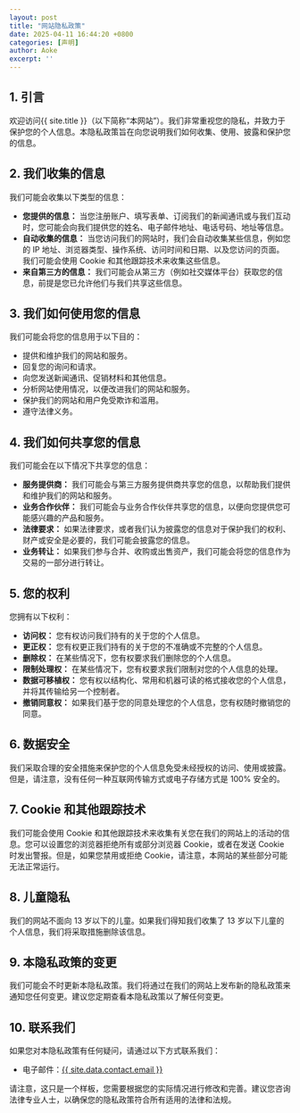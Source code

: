 ```yaml
---
layout: post
title: "网站隐私政策"
date: 2025-04-11 16:44:20 +0800
categories: [声明]
author: Aoke
excerpt: ''
---
```

## 1. 引言

欢迎访问{{ site.title }}（以下简称“本网站”）。我们非常重视您的隐私，并致力于保护您的个人信息。本隐私政策旨在向您说明我们如何收集、使用、披露和保护您的信息。

## 2. 我们收集的信息

我们可能会收集以下类型的信息：

* **您提供的信息：** 当您注册账户、填写表单、订阅我们的新闻通讯或与我们互动时，您可能会向我们提供您的姓名、电子邮件地址、电话号码、地址等信息。
* **自动收集的信息：** 当您访问我们的网站时，我们会自动收集某些信息，例如您的 IP 地址、浏览器类型、操作系统、访问时间和日期、以及您访问的页面。我们可能会使用 Cookie 和其他跟踪技术来收集这些信息。
* **来自第三方的信息：** 我们可能会从第三方（例如社交媒体平台）获取您的信息，前提是您已允许他们与我们共享这些信息。

## 3. 我们如何使用您的信息

我们可能会将您的信息用于以下目的：

* 提供和维护我们的网站和服务。
* 回复您的询问和请求。
* 向您发送新闻通讯、促销材料和其他信息。
* 分析网站使用情况，以便改进我们的网站和服务。
* 保护我们的网站和用户免受欺诈和滥用。
* 遵守法律义务。

## 4. 我们如何共享您的信息

我们可能会在以下情况下共享您的信息：

* **服务提供商：** 我们可能会与第三方服务提供商共享您的信息，以帮助我们提供和维护我们的网站和服务。
* **业务合作伙伴：** 我们可能会与业务合作伙伴共享您的信息，以便向您提供您可能感兴趣的产品和服务。
* **法律要求：** 如果法律要求，或者我们认为披露您的信息对于保护我们的权利、财产或安全是必要的，我们可能会披露您的信息。
* **业务转让：** 如果我们参与合并、收购或出售资产，我们可能会将您的信息作为交易的一部分进行转让。

## 5. 您的权利

您拥有以下权利：

* **访问权：** 您有权访问我们持有的关于您的个人信息。
* **更正权：** 您有权更正我们持有的关于您的不准确或不完整的个人信息。
* **删除权：** 在某些情况下，您有权要求我们删除您的个人信息。
* **限制处理权：** 在某些情况下，您有权要求我们限制对您的个人信息的处理。
* **数据可移植权：** 您有权以结构化、常用和机器可读的格式接收您的个人信息，并将其传输给另一个控制者。
* **撤销同意权：** 如果我们基于您的同意处理您的个人信息，您有权随时撤销您的同意。

## 6. 数据安全

我们采取合理的安全措施来保护您的个人信息免受未经授权的访问、使用或披露。但是，请注意，没有任何一种互联网传输方式或电子存储方式是 100% 安全的。

## 7. Cookie 和其他跟踪技术

我们可能会使用 Cookie 和其他跟踪技术来收集有关您在我们的网站上的活动的信息。您可以设置您的浏览器拒绝所有或部分浏览器 Cookie，或者在发送 Cookie 时发出警报。但是，如果您禁用或拒绝 Cookie，请注意，本网站的某些部分可能无法正常运行。

## 8. 儿童隐私

我们的网站不面向 13 岁以下的儿童。如果我们得知我们收集了 13 岁以下儿童的个人信息，我们将采取措施删除该信息。

## 9. 本隐私政策的变更

我们可能会不时更新本隐私政策。我们将通过在我们的网站上发布新的隐私政策来通知您任何变更。建议您定期查看本隐私政策以了解任何变更。

## 10. 联系我们

如果您对本隐私政策有任何疑问，请通过以下方式联系我们：

* 电子邮件：<a href="mailto:{{ site.data.contact.email }}">{{ site.data.contact.email }}</a>

请注意，这只是一个样板，您需要根据您的实际情况进行修改和完善。建议您咨询法律专业人士，以确保您的隐私政策符合所有适用的法律和法规。
